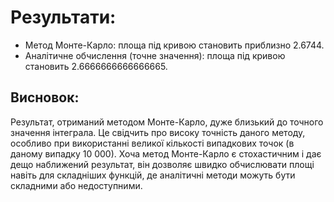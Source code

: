 # Результати:

- Метод Монте-Карло: площа під кривою становить приблизно 2.6744.
- Аналітичне обчислення (точне значення): площа під кривою становить 2.6666666666666665.

## Висновок:
Результат, отриманий методом Монте-Карло, дуже близький до точного значення інтеграла. Це свідчить про високу точність даного методу, особливо при використанні великої кількості випадкових точок (в даному випадку 10 000). Хоча метод Монте-Карло є стохастичним і дає дещо наближений результат, він дозволяє швидко обчислювати площі навіть для складніших функцій, де аналітичні методи можуть бути складними або недоступними.